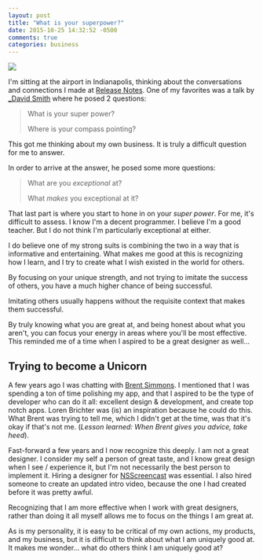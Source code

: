 ```yaml
---
layout: post
title: "What is your superpower?"
date: 2015-10-25 14:32:52 -0500
comments: true
categories: business
---
```


![](/images/clouds-gray.jpg)

I'm sitting at the airport in Indianapolis, thinking about the conversations and connections I made at [Release Notes](http://releasenotes.tv/conference). One of my favorites was a talk by [_David Smith](http://developingperspective.com) where he posed 2 questions:

> What is your super power?
> 
> Where is your compass pointing?

This got me thinking about my own business. It is truly a difficult question for me to answer.

<!-- more -->

In order to arrive at the answer, he posed some more questions:

> What are you _exceptional_ at?
>  
> What _makes_ you exceptional at it?

That last part is where you start to hone in on your *super power*. For me, it's difficult to assess. I know I'm a decent programmer. I believe I'm a good teacher. But I do not think I'm particularly exceptional at either.

I do believe one of my strong suits is combining the two in a way that is informative and entertaining. What makes me good at this is recognizing how I learn, and I try to create what I wish existed in the world for others.

By focusing on your unique strength, and not trying to imitate the success of others, you have a much higher chance of being successful.

Imitating others usually happens without the requisite context that makes them successful.

By truly knowing what you are great at, and being honest about what you aren't, you can focus your energy in areas where you'll be most effective. This reminded me of a time when I aspired to be a great designer as well...

## Trying to become a Unicorn

A few years ago I was chatting with [Brent Simmons](http://inessential.com). I mentioned that I was spending a ton of time polishing my app, and that I aspired to be the type of developer who can do it all: excellent design & development, and create top notch apps. Loren Brichter was (is) an inspiration because he could do this. What Brent was trying to tell me, which I didn't get at the time, was that it's okay if that's not me. (_Lesson learned: When Brent gives you advice, take heed_).

Fast-forward a few years and I now recognize this deeply. I am not a great designer. I consider my self a person of great taste, and I know great design when I see / experience it, but I'm not necessarily the best person to implement it. Hiring a designer for [NSScreencast](http://nsscreencast.com) was essential. I also hired someone to create an updated intro video, because the one I had created before it was pretty awful.

Recognizing that I am more effective when I work with great designers, rather than doing it all myself allows me to focus on the things I am great at.

As is my personality, it is easy to be critical of my own actions, my products, and my business, but it is difficult to think about what I am uniquely good at. It makes me wonder... what do others think I am uniquely good at?